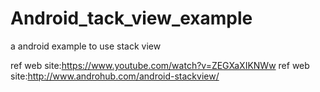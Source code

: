 # Android_tack_view_example
a android example to use stack view




ref web site:https://www.youtube.com/watch?v=ZEGXaXIKNWw
ref web site:http://www.androhub.com/android-stackview/


